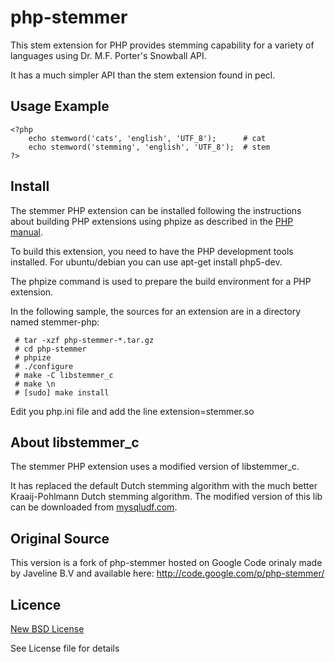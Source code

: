 php-stemmer
===========

This stem extension for PHP provides stemming capability for a variety of
languages using Dr. M.F. Porter's Snowball API.

It has a much simpler API than the stem extension found in pecl.

Usage Example
--------------------

    <?php
        echo stemword('cats', 'english', 'UTF_8');      # cat
        echo stemword('stemming', 'english', 'UTF_8');  # stem
    ?>

Install
--------------------

The stemmer PHP extension can be installed following the instructions about
building PHP extensions using phpize as described in the [PHP manual](http://www.php.net/manual/en/install.pecl.phpize.php).

To build this extension, you need to have the PHP development tools installed.
For ubuntu/debian you can use apt-get install php5-dev.

The phpize command is used to prepare the build environment for a PHP extension.

In the following sample, the sources for an extension are in a directory named stemmer-php:

     # tar -xzf php-stemmer-*.tar.gz
     # cd php-stemmer
     # phpize
     # ./configure
     # make -C libstemmer_c
     # make \n
     # [sudo] make install

Edit you php.ini file and add the line extension=stemmer.so

About libstemmer_c
--------------------

The stemmer PHP extension uses a modified version of libstemmer_c.

It has replaced the default Dutch stemming algorithm with the much better Kraaij-Pohlmann Dutch stemming algorithm.
The modified version of this lib can be downloaded from [mysqludf.com](http://www.mysqludf.org/lib_mysqludf_stem/).

Original Source
--------------------

This version is a fork of php-stemmer hosted on Google Code orinaly made by
Javeline B.V and available here: http://code.google.com/p/php-stemmer/

Licence
--------------------
[New BSD License](http://opensource.org/licenses/BSD-3-Clause)

See License file for details
